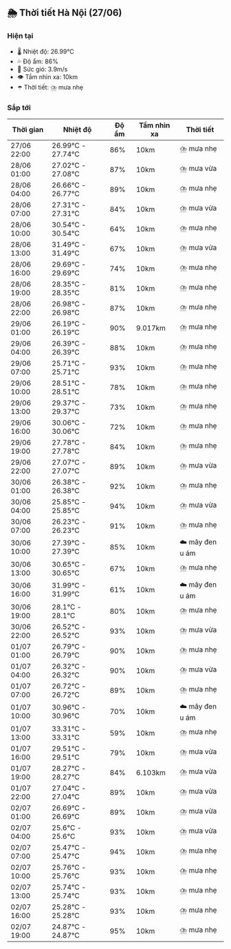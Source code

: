 ## 🌦️ Thời tiết Hà Nội (27/06)

### Hiện tại

- 🌡️ Nhiệt độ: 26.99℃
- 💦 Độ ẩm: 86%
- 💨 Sức gió: 3.9m/s
- 👁️ Tầm nhìn xa: 10km
- ☂️ Thời tiết: ⛈️ mưa nhẹ

### Sắp tới

| Thời gian | Nhiệt độ | Độ ẩm | Tầm nhìn xa | Thời tiết |
| --- | --- | --- | --- | --- |
| 27/06 22:00 | 26.99℃ - 27.74℃ | 86% | 10km | ⛈️ mưa nhẹ |
| 28/06 01:00 | 27.02℃ - 27.08℃ | 87% | 10km | ⛈️ mưa vừa |
| 28/06 04:00 | 26.66℃ - 26.77℃ | 89% | 10km | ⛈️ mưa nhẹ |
| 28/06 07:00 | 27.31℃ - 27.31℃ | 84% | 10km | ⛈️ mưa vừa |
| 28/06 10:00 | 30.54℃ - 30.54℃ | 64% | 10km | ⛈️ mưa nhẹ |
| 28/06 13:00 | 31.49℃ - 31.49℃ | 67% | 10km | ⛈️ mưa vừa |
| 28/06 16:00 | 29.69℃ - 29.69℃ | 74% | 10km | ⛈️ mưa nhẹ |
| 28/06 19:00 | 28.35℃ - 28.35℃ | 81% | 10km | ⛈️ mưa nhẹ |
| 28/06 22:00 | 26.98℃ - 26.98℃ | 87% | 10km | ⛈️ mưa nhẹ |
| 29/06 01:00 | 26.19℃ - 26.19℃ | 90% | 9.017km | ⛈️ mưa nhẹ |
| 29/06 04:00 | 26.39℃ - 26.39℃ | 88% | 10km | ⛈️ mưa nhẹ |
| 29/06 07:00 | 25.71℃ - 25.71℃ | 93% | 10km | ⛈️ mưa nhẹ |
| 29/06 10:00 | 28.51℃ - 28.51℃ | 78% | 10km | ⛈️ mưa nhẹ |
| 29/06 13:00 | 29.37℃ - 29.37℃ | 73% | 10km | ⛈️ mưa nhẹ |
| 29/06 16:00 | 30.06℃ - 30.06℃ | 72% | 10km | ⛈️ mưa nhẹ |
| 29/06 19:00 | 27.78℃ - 27.78℃ | 84% | 10km | ⛈️ mưa nhẹ |
| 29/06 22:00 | 27.07℃ - 27.07℃ | 89% | 10km | ⛈️ mưa vừa |
| 30/06 01:00 | 26.38℃ - 26.38℃ | 92% | 10km | ⛈️ mưa nhẹ |
| 30/06 04:00 | 25.85℃ - 25.85℃ | 94% | 10km | ⛈️ mưa vừa |
| 30/06 07:00 | 26.23℃ - 26.23℃ | 91% | 10km | ⛈️ mưa nhẹ |
| 30/06 10:00 | 27.39℃ - 27.39℃ | 85% | 10km | ☁️ mây đen u ám |
| 30/06 13:00 | 30.65℃ - 30.65℃ | 67% | 10km | ⛈️ mưa nhẹ |
| 30/06 16:00 | 31.99℃ - 31.99℃ | 61% | 10km | ☁️ mây đen u ám |
| 30/06 19:00 | 28.1℃ - 28.1℃ | 80% | 10km | ⛈️ mưa nhẹ |
| 30/06 22:00 | 26.52℃ - 26.52℃ | 93% | 10km | ⛈️ mưa vừa |
| 01/07 01:00 | 26.79℃ - 26.79℃ | 90% | 10km | ⛈️ mưa nhẹ |
| 01/07 04:00 | 26.32℃ - 26.32℃ | 90% | 10km | ⛈️ mưa vừa |
| 01/07 07:00 | 26.72℃ - 26.72℃ | 89% | 10km | ⛈️ mưa nhẹ |
| 01/07 10:00 | 30.96℃ - 30.96℃ | 70% | 10km | ☁️ mây đen u ám |
| 01/07 13:00 | 33.31℃ - 33.31℃ | 59% | 10km | ⛈️ mưa nhẹ |
| 01/07 16:00 | 29.51℃ - 29.51℃ | 79% | 10km | ⛈️ mưa vừa |
| 01/07 19:00 | 28.27℃ - 28.27℃ | 84% | 6.103km | ⛈️ mưa vừa |
| 01/07 22:00 | 27.04℃ - 27.04℃ | 89% | 10km | ⛈️ mưa vừa |
| 02/07 01:00 | 26.69℃ - 26.69℃ | 89% | 10km | ⛈️ mưa vừa |
| 02/07 04:00 | 25.6℃ - 25.6℃ | 93% | 10km | ⛈️ mưa vừa |
| 02/07 07:00 | 25.47℃ - 25.47℃ | 94% | 10km | ⛈️ mưa nhẹ |
| 02/07 10:00 | 25.76℃ - 25.76℃ | 93% | 10km | ⛈️ mưa nhẹ |
| 02/07 13:00 | 25.74℃ - 25.74℃ | 93% | 10km | ⛈️ mưa nhẹ |
| 02/07 16:00 | 25.28℃ - 25.28℃ | 93% | 10km | ⛈️ mưa nhẹ |
| 02/07 19:00 | 24.87℃ - 24.87℃ | 95% | 10km | ⛈️ mưa nhẹ |
